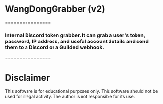 # WangDongGrabber (v2)
================
### Internal Discord token grabber. It can grab a user's token, password, IP address, and useful account details and send them to a Discord or a Guilded webhook.
================
# Disclaimer
This software is for educational purposes only. This software should not be used for illegal activity. The author is not responsible for its use.
